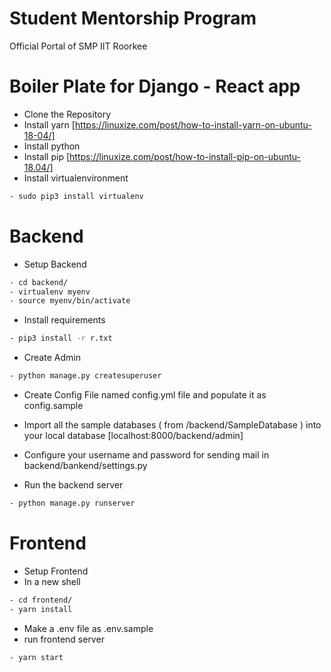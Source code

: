 # Student Mentorship  Program 
Official Portal of SMP IIT Roorkee


# Boiler Plate for Django - React app
- Clone the Repository
- Install yarn [https://linuxize.com/post/how-to-install-yarn-on-ubuntu-18-04/]
- Install python
- Install pip [https://linuxize.com/post/how-to-install-pip-on-ubuntu-18.04/]
- Install virtualenvironment
```sh
- sudo pip3 install virtualenv 
```

# Backend

- Setup Backend
```sh
- cd backend/
- virtualenv myenv 
- source myenv/bin/activate
```
- Install requirements
```sh
- pip3 install -r r.txt
```
- Create Admin
```sh
- python manage.py createsuperuser
```
- Create Config File named config.yml file and populate it as config.sample

- Import all the sample databases ( from /backend/SampleDatabase ) into your local database [localhost:8000/backend/admin]
- Configure your username and password for sending mail in backend/bankend/settings.py
- Run the backend server
```sh
- python manage.py runserver
```
# Frontend
- Setup Frontend
- In a new shell
```sh
- cd frontend/
- yarn install
```
- Make a .env file as .env.sample
- run frontend server
```sh
- yarn start
```


